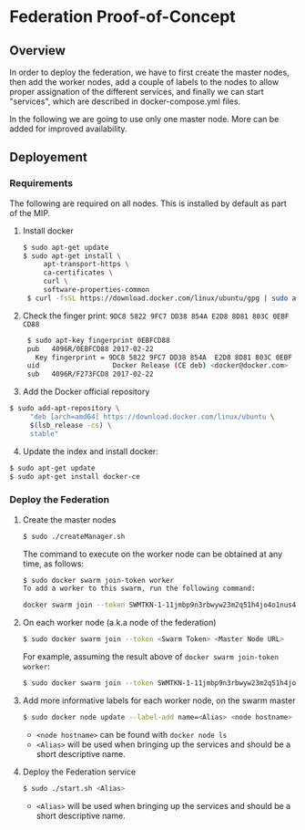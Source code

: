 # Federation Proof-of-Concept

## Overview

In order to deploy the federation, we have to first create the master nodes, then add the worker nodes, add a couple of labels to the nodes to allow proper assignation of the different services, and finally we can start "services", which are described in docker-compose.yml files.

In the following we are going to use only one master node. More can be added for improved availability.

## Deployement

### Requirements

The following are required on all nodes. This is installed by default as part of the MIP.

1. Install docker

   ```sh
   $ sudo apt-get update
   $ sudo apt-get install \
	    apt-transport-https \
	    ca-certificates \
	    curl \
	    software-properties-common
	$ curl -fsSL https://download.docker.com/linux/ubuntu/gpg | sudo apt-key add -
   ```

2. Check the finger print: `9DC8 5822 9FC7 DD38 854A E2D8 8D81 803C 0EBF CD88`

   ```sh
	$ sudo apt-key fingerprint 0EBFCD88
	pub   4096R/0EBFCD88 2017-02-22
      Key fingerprint = 9DC8 5822 9FC7 DD38 854A  E2D8 8D81 803C 0EBF CD88
	uid                  Docker Release (CE deb) <docker@docker.com>
	sub   4096R/F273FCD8 2017-02-22
   ```

3. Add the Docker official repository

  ```sh
  $ sudo add-apt-repository \
	   "deb [arch=amd64] https://download.docker.com/linux/ubuntu \
	   $(lsb_release -cs) \
	   stable"
  ```

4. Update the index and install docker:

  ```sh
  $ sudo apt-get update
  $ sudo apt-get install docker-ce
  ```

### Deploy the Federation
1. Create the master nodes

   ```sh
   $ sudo ./createManager.sh
   ```

   The command to execute on the worker node can be obtained at any time, as follows:

   ```sh
   $ sudo docker swarm join-token worker
   To add a worker to this swarm, run the following command:

   docker swarm join --token SWMTKN-1-11jmbp9n3rbwyw23m2q51h4jo4o1nus4oqxf3rk7s7lwf7b537-9xakyj8dxmvb0p3ffhpv5y6g3 10.2.1.1:2377
   ```

2. On each worker node (a.k.a node of the federation)

   ```sh
   $ sudo docker swarm join --token <Swarm Token> <Master Node URL>
   ```

   For example, assuming the result above of `docker swarm join-token worker`:

   ```sh
   $ sudo docker swarm join --token SWMTKN-1-11jmbp9n3rbwyw23m2q51h4jo4o1nus4oqxf3rk7s7lwf7b537-9xakyj8dxmvb0p3ffhpv5y6g3 10.2.1.1:2377
   ```

3. Add more informative labels for each worker node, on the swarm master

   ```sh
   $ sudo docker node update --label-add name=<Alias> <node hostname>
   ```

   * `<node hostname>` can be found with `docker node ls`
   * `<Alias>` will be used when bringing up the services and should be a short descriptive name.

4. Deploy the Federation service

   ```sh
   $ sudo ./start.sh <Alias>
   ```

   * `<Alias>` will be used when bringing up the services and should be a short descriptive name.

